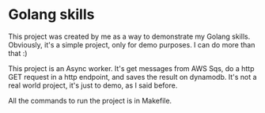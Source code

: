 # Golang skills

This project was created by me as a way to demonstrate my Golang skills.
Obviously, it's a simple project, only for demo purposes. I can do more than that :)

This project is an Async worker. It's get messages from AWS Sqs, do a http GET request in a http endpoint, and saves the result on dynamodb.
It's not a real world project, it's just to demo, as I said before.

All the commands to run the project is in Makefile.